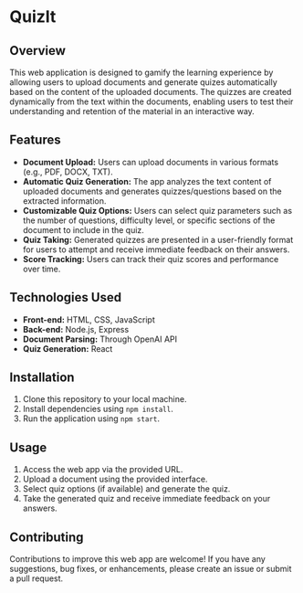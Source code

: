 # QuizIt

## Overview
This web application is designed to gamify the learning experience by allowing users to upload documents and generate quizes automatically based on the content of the uploaded documents. The quizzes are created dynamically from the text within the documents, enabling users to test their understanding and retention of the material in an interactive way.

## Features
- **Document Upload:** Users can upload documents in various formats (e.g., PDF, DOCX, TXT).
- **Automatic Quiz Generation:** The app analyzes the text content of uploaded documents and generates quizzes/questions based on the extracted information.
- **Customizable Quiz Options:** Users can select quiz parameters such as the number of questions, difficulty level, or specific sections of the document to include in the quiz.
- **Quiz Taking:** Generated quizzes are presented in a user-friendly format for users to attempt and receive immediate feedback on their answers.
- **Score Tracking:** Users can track their quiz scores and performance over time.

## Technologies Used
- **Front-end:** HTML, CSS, JavaScript
- **Back-end:** Node.js, Express
- **Document Parsing:** Through OpenAI API
- **Quiz Generation:** React

## Installation
1. Clone this repository to your local machine.
2. Install dependencies using `npm install`.
3. Run the application using `npm start`.

## Usage
1. Access the web app via the provided URL.
2. Upload a document using the provided interface.
3. Select quiz options (if available) and generate the quiz.
4. Take the generated quiz and receive immediate feedback on your answers.

## Contributing
Contributions to improve this web app are welcome! If you have any suggestions, bug fixes, or enhancements, please create an issue or submit a pull request.


